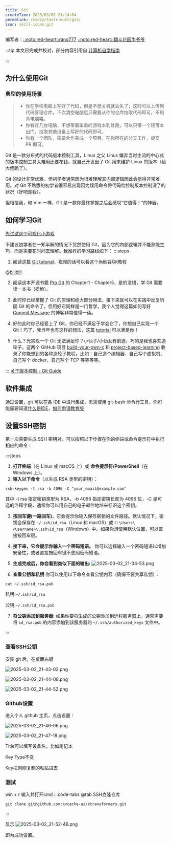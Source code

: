 ```yaml
---
title: Git
createTime: 2025/03/02 21:14:04
permalink: /csdiy/tools-must/git/
icon: skill-icons:git
---
```

编写者：[::noto:red-heart::rand777](/friends/persons/) [::noto:red-heart::翻斗花园牛爷爷](/friends/persons/)

:::tip 本文已完成并校对，部分内容引用自 [计算机自学指南](https://csdiy.wiki/)

:::

## 为什么使用Git
### 典型的使用场景
> - 你在学校电脑上写好了代码，但是不想关机就丢失了，这时可以上传到代码管理仓库，下次清空电脑后只需要从你的仓库拉取代码即可，不用背电脑咯。
> - 你有好几台电脑，不想带着笨重的游戏本到处跑，可以只带一个轻薄本出门，拉取其他设备上写好的代码即可。 
> - 你有一个团队，需要合作完成一个项目，在你所在的分支工作，提交 PR 即可。

Git 是一款分布式的代码版本控制工具，Linux 之父 Linus 嫌弃当时主流的中心式的版本控制工具太难用还要花钱，就自己开发出了 Git 用来维护 Linux 的版本（给大佬跪了）。

Git 的设计非常优雅，但初学者通常因为很难理解其内部逻辑因此会觉得非常难用。对 Git 不熟悉的初学者很容易出现因为误用命令将代码给控制版本控制没了的状况（好吧是我）。

但相信我，和 Vim 一样，Git 是一款你最终掌握之后会感叹“它值得！”的神器。

## 如何学习Git
[先试试这个可视化小游戏](https://learngitbranching.js.org/?locale=zh_CN)

不建议初学者在一知半解的情况下贸然使用 Git，因为它的内部逻辑并不能熟能生巧，而是需要花时间去理解。我推荐的学习路线如下：
:::steps
1. 阅读这篇 [Git tutorial](https://missing.csail.mit.edu/2020/version-control/)，视频的话可以看这个尚硅谷Git教程

@[bilibili](BV1wm4y1z7Dg)

2. 阅读这本开源书籍 [Pro Git](https://git-scm.com/book/en/v2) 的 Chapter1 - Chapter5，是的没错，学 Git 需要读一本书（捂脸）。

3. 此时你已经掌握了 Git 的原理和绝大部分用法，接下来就可以在实践中反复巩固 Git 的命令了。但用好它同样是一门哲学，我个人觉得这篇如何写好 [Commit Message](https://cbea.ms/git-commit/) 的博客非常值得一读。

4. 好的此时你已经爱上了 Git，你已经不满足于学会它了，你想自己实现一个 Git！巧了，我当年也有这样的想法，这篇 [tutorial](https://wyag.thb.lt/) 可以满足你！

5. 什么？光实现一个 Git 无法满足你？小伙子/小仙女有前途，巧的是我也喜欢造轮子，这两个 GitHub 项目 [build-your-own-x](https://github.com/codecrafters-io/build-your-own-x) 和 [project-based-learning](https://github.com/practical-tutorials/project-based-learning) 收录了你能想到的各种造轮子教程，比如：自己造个编辑器、自己写个虚拟机、自己写个 docker、自己写个 TCP 等等等等。

:::
[关于版本控制 - Git Guide](https://zj-git-guide.readthedocs.io/zh-cn/latest/get-started/%E5%85%B3%E4%BA%8E%E7%89%88%E6%9C%AC%E6%8E%A7%E5%88%B6/)

## 软件集成
通过设置，git 可以在各 IDE 中进行集成，无需使用 git-bash 命令行工具，你可能需要知道[什么是IDE](/campus-wiki/common-softwares/IDE/)，[如何申请教育版](/campus-wiki/apply-student-email/#学生邮箱的作用)

## 设置SSH密钥
第一次需要生成 SSH 密钥对，可以按照以下步骤在你的终端或命令提示符中执行相应的命令：

:::steps
1. **打开终端**（在 Linux 或 macOS 上）或 **命令提示符/PowerShell**（在 Windows 上）。
2. **输入以下命令**（以生成 RSA 类型的密钥）：
```shell
ssh-keygen -t rsa -b 4096 -C "your_email@example.com"
```
其中 -t rsa 指定密钥类型为 RSA，-b 4096 指定密钥长度为 4096 位，-C 是可选的注释字段，通常你可以用自己的电子邮件地址来标识这个密钥。

3. **按回车键(一路回车)**，它会提示你输入保存密钥的文件路径。默认情况下，密钥会保存在 `~/.ssh/id_rsa`（Linux 和 macOS）或 `C:\Users\<Username>\.ssh\id_rsa`（Windows）中。如果你想使用默认位置，可以直接按回车键。

4. **接下来，它会提示你输入一个密码短语。** 你可以选择输入一个密码短语以增加安全性，或者直接按回车键不使用密码短语。

5. **生成完成后，你会看到类似下面的输出:** ![2025-03-02_21-34-53.png](/src/2025-03-02_21-34-53.png)

6. **查看公钥和私钥** 你可以使用以下命令查看公钥内容（确保不要共享私钥）：

```shell
cat ~/.ssh/id_rsa.pub
```

私钥:`~/.ssh/id_rsa`

公钥:`~/.ssh/id_rsa.pub`  

7. **将公钥添加到服务器:** 如果你要将生成的公钥添加到远程服务器上，通常需要将 `id_rsa.pub` 的内容添加到该服务器的 `~/.ssh/authorized_keys` 文件中。

:::

### 查看SSH公钥
安装 git 后，在桌面右键 

![2025-03-02_21-43-02.png](/src/2025-03-02_21-43-02.png)

![2025-03-02_21-44-08.png](/src/2025-03-02_21-44-08.png)

![2025-03-02_21-44-52.png](/src/2025-03-02_21-44-52.png)

### Github设置
进入个人 github 主页，点击设置：

![2025-03-02_21-46-06.png](/src/2025-03-02_21-46-06.png)

![2025-03-02_21-47-18.png](/src/2025-03-02_21-47-18.png)

Title可以填写设备名，比如笔记本

Key Type不变

Key把刚刚复制的粘贴进去

### 测试
win + r 输入并打开cmd
:::code-tabs
@tab SSH克隆仓库

```shell
git clone git@github.com:kvcache-ai/ktransformers.git
```

:::

显示
![2025-03-02_21-52-46.png](/src/2025-03-02_21-52-46.png)

即为成功设置。